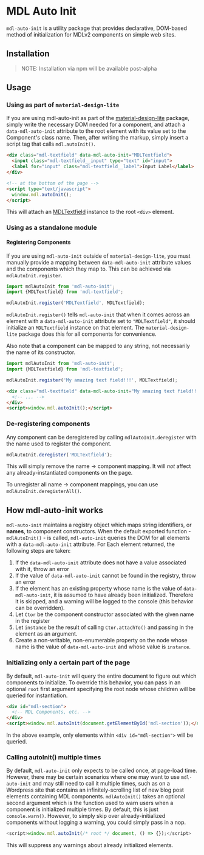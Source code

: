 # MDL Auto Init

`mdl-auto-init` is a utility package that provides declarative, DOM-based method of initialization
for MDLv2 components on simple web sites.

## Installation

> NOTE: Installation via npm will be available post-alpha

## Usage

### Using as part of `material-design-lite`

If you are using mdl-auto-init as part of the [material-design-lite](../material-design-lite)
package, simply write the necessary DOM needed for a component, and attach a `data-mdl-auto-init`
attribute to the root element with its value set to the Component's class name. Then, after
writing the markup, simply insert a script tag that calls `mdl.autoInit()`.

```html
<div class="mdl-textfield" data-mdl-auto-init="MDLTextfield">
  <input class="mdl-textfield__input" type="text" id="input">
  <label for="input" class="mdl-textfield__label">Input Label</label>
</div>

<!-- at the bottom of the page -->
<script type="text/javascript">
  window.mdl.autoInit();
</script>
```

This will attach an [MDLTextfield](../mdl-textfield) instance to the root `<div>` element.

### Using as a standalone module

#### Registering Components

If you are using `mdl-auto-init` outside of `material-design-lite`, you must manually provide a
mapping between `data-mdl-auto-init` attribute values and the components which they map to. This can
be achieved via `mdlAutoInit.register`.

```js
import mdlAutoInit from 'mdl-auto-init';
import {MDLTextfield} from 'mdl-textfield';

mdlAutoInit.register('MDLTextfield', MDLTextfield);
```

`mdlAutoInit.register()` tells `mdl-auto-init` that when it comes across an element with a
`data-mdl-auto-init` attribute set to `"MDLTextfield"`, it should initialize an `MDLTextfield`
instance on that element. The `material-design-lite` package does this for all components for
convenience.

Also note that a component can be mapped to any string, not necessarily the name of its constructor.

```js
import mdlAutoInit from 'mdl-auto-init';
import {MDLTextfield} from 'mdl-textfield';

mdlAutoInit.register('My amazing text field!!!', MDLTextfield);
```

```html
<div class="mdl-textfield" data-mdl-auto-init="My amazing text field!!!">
  <!-- ... -->
</div>
<script>window.mdl.autoInit();</script>
```

### De-registering components

Any component can be deregistered by calling `mdlAutoInit.deregister` with the name used to register
the component.

```js
mdlAutoInit.deregister('MDLTextfield');
```

This will simply remove the name -> component mapping. It will _not_ affect any already-instantiated
components on the page.

To unregister all name -> component mappings, you can use `mdlAutoInit.deregisterAll()`.

## How mdl-auto-init works

`mdl-auto-init` maintains a registry object which maps string identifiers, or **names**, to
component constructors. When the default exported function - `mdlAutoInit()` - is called,
`mdl-auto-init` queries the DOM for all elements with a `data-mdl-auto-init` attribute. For Each
element returned, the following steps are taken:

1. If the `data-mdl-auto-init` attribute does not have a value associated with it, throw an error
2. If the value of `data-mdl-auto-init` cannot be found in the registry, throw an error
3. If the element has an existing property whose name is the value of `data-mdl-auto-init`, it is
   assumed to have already been initialized. Therefore it is skipped, and a warning will be logged
   to the console (this behavior can be overridden).
4. Let `Ctor` be the component constructor associated with the given name in the register
5. Let `instance` be the result of calling `Ctor.attachTo()` and passing in the element as an
   argument.
6. Create a non-writable, non-enumerable property on the node whose name is the value of
   `data-mdl-auto-init` and whose value is `instance`.

### Initializing only a certain part of the page

By default, `mdl-auto-init` will query the entire document to figure out which components to
initialize. To override this behavior, you can pass in an optional `root` first argument specifying
the root node whose children will be queried for instantiation.

```html
<div id="mdl-section">
  <!-- MDL Components, etc. -->
</div>
<script>window.mdl.autoInit(document.getElementById('mdl-section'));</script>
```

In the above example, only elements within `<div id="mdl-section">` will be queried.

### Calling autoInit() multiple times

By default, `mdl-auto-init` only expects to be called once, at page-load time. However, there may be
certain scenarios where one may want to use `mdl-auto-init` and may still need to call it multiple
times, such as on a Wordpress site that contains an infinitely-scrolling list of new blog post
elements containing MDL components. `mdlAutoInit()` takes an optional second argument which is the
function used to warn users when a component is initialized multiple times. By default, this is just
`console.warn()`. However, to simply skip over already-initialized components without logging a
warning, you could simply pass in a nop.

```js
<script>window.mdl.autoInit(/* root */ document, () => {});</script>
```

This will suppress any warnings about already initialized elements.
